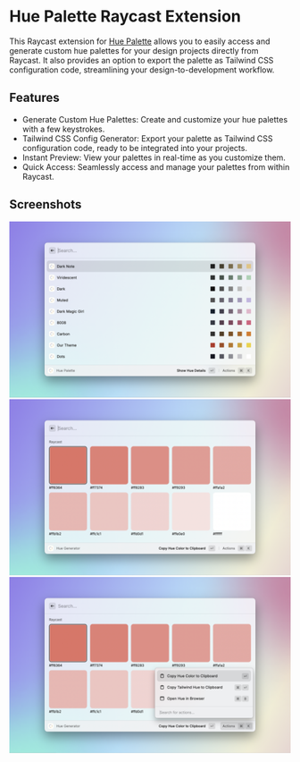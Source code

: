 # Hue Palette Raycast Extension

This Raycast extension for [Hue Palette](https://www.hue-palette.com/) allows you to easily access and generate custom hue palettes for your design projects directly from Raycast. It also provides an option to export the palette as Tailwind CSS configuration code, streamlining your design-to-development workflow.

## Features

- Generate Custom Hue Palettes: Create and customize your hue palettes with a few keystrokes.
- Tailwind CSS Config Generator: Export your palette as Tailwind CSS configuration code, ready to be integrated into your projects.
- Instant Preview: View your palettes in real-time as you customize them.
- Quick Access: Seamlessly access and manage your palettes from within Raycast.

## Screenshots

![Hue Palette Raycast Extension](./metadata/hue-1.png)
![Hue Palette Raycast Extension](./metadata/hue-3.png)
![Hue Palette Raycast Extension](./metadata/hue-4.png)
